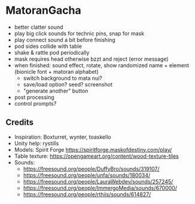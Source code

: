 # MatoranGacha
- better clatter sound
- play big click sounds for technic pins, snap for mask
- play connect sound a bit before finishing
- pod sides collide with table
- shake & rattle pod periodically
- mask requires head otherwise bzzt and reject (error message)
- when finished: sound effect, rotate, show randomized name + element (bionicle font + matoran alphabet)
	- switch background to mata nui?
	- save/load option? seed? screenshot
	- "generate another" button
- post processing
- control prompts?

## Credits
- Inspiration: Boxturret, wynter, toaskello
- Unity help: rystills
- Models: Spirit Forge https://spiritforge.maskofdestiny.com/play/
- Table texture: https://opengameart.org/content/wood-texture-tiles
- Sounds:
	- https://freesound.org/people/DuffyBro/sounds/319107/
	- https://freesound.org/people/unfa/sounds/180034/
	- https://freesound.org/people/LauraWebdev/sounds/257245/
	- https://freesound.org/people/ImmergoMedia/sounds/670000/
	- https://freesound.org/people/rthijs/sounds/614827/
